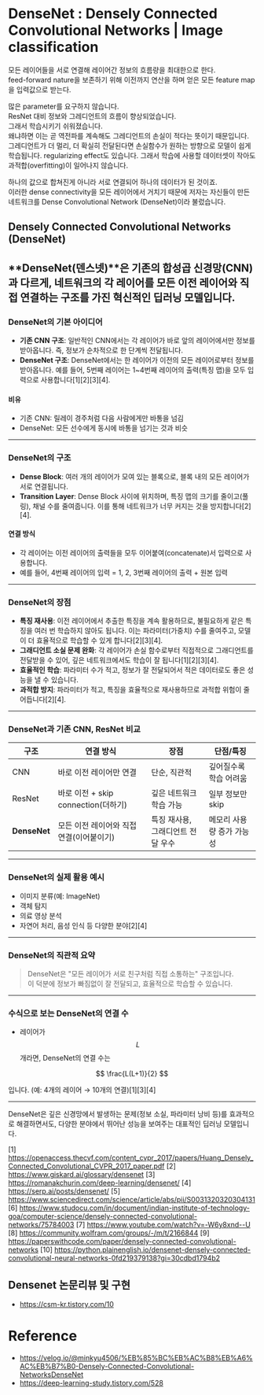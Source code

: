 # DenseNet : Densely Connected Convolutional Networks | Image classification

모든 레이어들을 서로 연결해 레이어간 정보의 흐름량을 최대한으로 한다.  
feed-forward nature을 보존하기 위해 이전까지 연산을 하며 얻은 모든 feature map을 입력값으로 받는다.  

많은 parameter를 요구하지 않습니다.  
ResNet 대비 정보와 그레디언트의 흐름이 향상되었습니다.  
그래서 학습시키기 쉬워졌습니다.  
왜냐하면 이는 곧 역전파를 계속해도 그레디언트의 손실이 적다는 뜻이기 때문입니다.  
그레디언트가 더 멀리, 더 확실히 전달된다면 손실함수가 원하는 방향으로 모델이 쉽게 학습됩니다.
regularizing effect도 있습니다. 그래서 학습에 사용할 데이터셋이 작아도 과적합(overfitting)이 일어나지 않습니다.  

하나의 값으로 합쳐진게 아니라 서로 연결되어 하나의 데이터가 된 것이죠.  
이러한 dense connectivity을 모든 레이어에서 거치기 때문에 저자는 자신들이 만든 네트워크를 Dense Convolutional Network (DenseNet)이라 불렀습니다.

## Densely Connected Convolutional Networks (DenseNet)

**DenseNet(덴스넷)**은 기존의 합성곱 신경망(CNN)과 다르게, 네트워크의 각 레이어를 모든 이전 레이어와 직접 연결하는 구조를 가진 혁신적인 딥러닝 모델입니다. 
---

### **DenseNet의 기본 아이디어**

- **기존 CNN 구조**: 일반적인 CNN에서는 각 레이어가 바로 앞의 레이어에서만 정보를 받아옵니다. 즉, 정보가 순차적으로 한 단계씩 전달됩니다.
- **DenseNet 구조**: DenseNet에서는 한 레이어가 이전의 모든 레이어로부터 정보를 받아옵니다. 예를 들어, 5번째 레이어는 1~4번째 레이어의 출력(특징 맵)을 모두 입력으로 사용합니다[1][2][3][4].

#### **비유**
- 기존 CNN: 릴레이 경주처럼 다음 사람에게만 바통을 넘김
- DenseNet: 모든 선수에게 동시에 바통을 넘기는 것과 비슷

---

### **DenseNet의 구조**

- **Dense Block**: 여러 개의 레이어가 모여 있는 블록으로, 블록 내의 모든 레이어가 서로 연결됩니다.
- **Transition Layer**: Dense Block 사이에 위치하며, 특징 맵의 크기를 줄이고(풀링), 채널 수를 줄여줍니다. 이를 통해 네트워크가 너무 커지는 것을 방지합니다[2][4].

#### **연결 방식**
- 각 레이어는 이전 레이어의 출력들을 모두 이어붙여(concatenate)서 입력으로 사용합니다.
- 예를 들어, 4번째 레이어의 입력 = 1, 2, 3번째 레이어의 출력 + 원본 입력

---

### **DenseNet의 장점**

- **특징 재사용**: 이전 레이어에서 추출한 특징을 계속 활용하므로, 불필요하게 같은 특징을 여러 번 학습하지 않아도 됩니다. 이는 파라미터(가중치) 수를 줄여주고, 모델이 더 효율적으로 학습할 수 있게 합니다[2][3][4].
- **그래디언트 소실 문제 완화**: 각 레이어가 손실 함수로부터 직접적으로 그래디언트를 전달받을 수 있어, 깊은 네트워크에서도 학습이 잘 됩니다[1][2][3][4].
- **효율적인 학습**: 파라미터 수가 적고, 정보가 잘 전달되어서 적은 데이터로도 좋은 성능을 낼 수 있습니다.
- **과적합 방지**: 파라미터가 적고, 특징을 효율적으로 재사용하므로 과적합 위험이 줄어듭니다[2][4].

---

### **DenseNet과 기존 CNN, ResNet 비교**

| 구조      | 연결 방식                          | 장점                       | 단점/특징                    |
|-----------|-----------------------------------|----------------------------|------------------------------|
| CNN       | 바로 이전 레이어만 연결            | 단순, 직관적               | 깊어질수록 학습 어려움        |
| ResNet    | 바로 이전 + skip connection(더하기)| 깊은 네트워크 학습 가능     | 일부 정보만 skip             |
| **DenseNet** | 모든 이전 레이어와 직접 연결(이어붙이기) | 특징 재사용, 그래디언트 전달 우수 | 메모리 사용량 증가 가능성     |

---

### **DenseNet의 실제 활용 예시**

- 이미지 분류(예: ImageNet)
- 객체 탐지
- 의료 영상 분석
- 자연어 처리, 음성 인식 등 다양한 분야[2][4]

---

### **DenseNet의 직관적 요약**

> DenseNet은 "모든 레이어가 서로 친구처럼 직접 소통하는" 구조입니다.  
> 이 덕분에 정보가 빠짐없이 잘 전달되고, 효율적으로 학습할 수 있습니다.

---

### **수식으로 보는 DenseNet의 연결 수**

- 레이어가 $$L$$ 개라면, DenseNet의 연결 수는

$$
\frac{L(L+1)}{2}
$$

  입니다. (예: 4개의 레이어 → 10개의 연결)[1][3][4]

---

DenseNet은 깊은 신경망에서 발생하는 문제(정보 소실, 파라미터 낭비 등)를 효과적으로 해결하면서도, 다양한 분야에서 뛰어난 성능을 보여주는 대표적인 딥러닝 모델입니다.

[1] https://openaccess.thecvf.com/content_cvpr_2017/papers/Huang_Densely_Connected_Convolutional_CVPR_2017_paper.pdf
[2] https://www.giskard.ai/glossary/densenet
[3] https://romanakchurin.com/deep-learning/densenet/
[4] https://serp.ai/posts/densenet/
[5] https://www.sciencedirect.com/science/article/abs/pii/S0031320320304131
[6] https://www.studocu.com/in/document/indian-institute-of-technology-goa/computer-science/densely-connected-convolutional-networks/75784003
[7] https://www.youtube.com/watch?v=-W6y8xnd--U
[8] https://community.wolfram.com/groups/-/m/t/2166844
[9] https://paperswithcode.com/paper/densely-connected-convolutional-networks
[10] https://python.plainenglish.io/densenet-densely-connected-convolutional-neural-networks-0fd219379138?gi=30cdbd1794b2

## Densenet 논문리뷰 및 구현
- https://csm-kr.tistory.com/10

# Reference
- https://velog.io/@minkyu4506/%EB%85%BC%EB%AC%B8%EB%A6%AC%EB%B7%B0-Densely-Connected-Convolutional-NetworksDenseNet
- https://deep-learning-study.tistory.com/528
